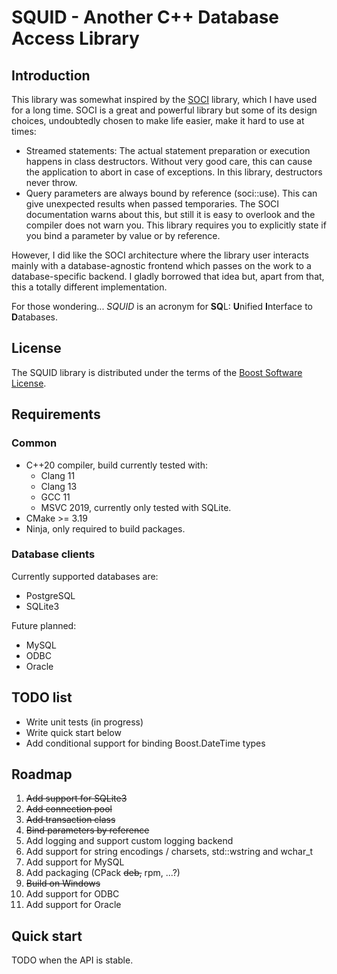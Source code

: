 # SQUID - Another C++ Database Access Library

## Introduction

This library was somewhat inspired by the [SOCI](https://github.com/SOCI/soci) library, which I have used for a long time.
SOCI is a great and powerful library but some of its design choices, undoubtedly chosen to make life easier, make it hard to use at times:
* Streamed statements: The actual statement preparation or execution happens in class destructors.
  Without very good care, this can cause the application to abort in case of exceptions.
  In this library, destructors never throw.
* Query parameters are always bound by reference (soci::use).
  This can give unexpected results when passed temporaries.
  The SOCI documentation warns about this, but still it is easy to overlook and the compiler does not warn you.
  This library requires you to explicitly state if you bind a parameter by value or by reference.

However, I did like the SOCI architecture where the library user interacts mainly with a database-agnostic
frontend which passes on the work to a database-specific backend.
I gladly borrowed that idea but, apart from that, this a totally different implementation.

For those wondering... _SQUID_ is an acronym for **SQ**L: **U**nified **I**nterface to **D**atabases.

## License

The SQUID library is distributed under the terms of the [Boost Software License](http://www.boost.org/LICENSE_1_0.txt).

## Requirements

### Common

* C++20 compiler, build currently tested with:
   * Clang 11
   * Clang 13
   * GCC 11
   * MSVC 2019, currently only tested with SQLite.
* CMake >= 3.19
* Ninja, only required to build packages.

### Database clients

Currently supported databases are:

* PostgreSQL
* SQLite3

Future planned:
* MySQL
* ODBC
* Oracle

## TODO list

* Write unit tests (in progress)
* Write quick start below
* Add conditional support for binding Boost.DateTime types

## Roadmap

1. ~~Add support for SQLite3~~
2. ~~Add connection pool~~
3. ~~Add transaction class~~
4. ~~Bind parameters by reference~~
5. Add logging and support custom logging backend
6. Add support for string encodings / charsets, std::wstring and wchar_t
7. Add support for MySQL
8. Add packaging (CPack ~~deb,~~ rpm, ...?)
9. ~~Build on Windows~~
10. Add support for ODBC
11. Add support for Oracle

## Quick start

TODO when the API is stable.
